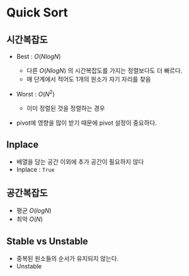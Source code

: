# Quick Sort

## 시간복잡도
- Best : $O(NlogN)$
  - 다른 $O(NlogN)$ 의 시간복잡도를 가지는 정렬보다도 더 빠르다.
  - 매 단계에서 적어도 1개의 원소가 자기 자리를 찾음
- Worst : $O(N^2)$
  - 이미 정렬된 것을 정렬하는 경우

- pivot에 영향을 많이 받기 때문에 pivot 설정이 중요하다.

## Inplace
- 배열을 담는 공간 이외에 추가 공간이 필요하지 않다
- Inplace : `True`

## 공간복잡도
- 평균 $O(logN)$
- 최악 $O(N)$

## Stable vs Unstable
- 중복된 원소들의 순서가 유지되지 않는다.
- Unstable
